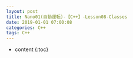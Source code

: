 ```yaml
---
layout: post
title: Nano01(自動運転)-【C++】-Lesson08-Classes
date: 2019-01-01 07:00:08
categories: C++
tags: C++
---
```

* content
{:toc}
